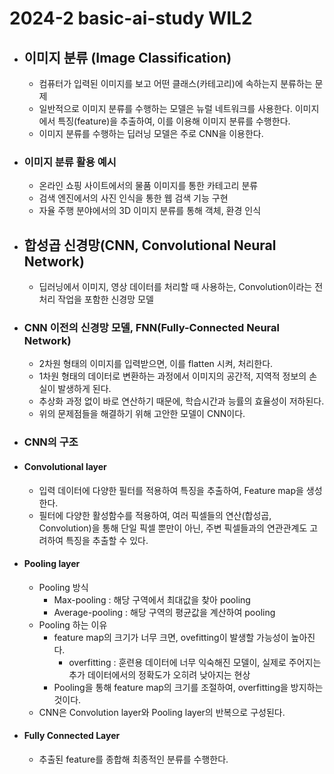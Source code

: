 2024-2 basic-ai-study WIL2
================================

* ## 이미지 분류 (Image Classification)
    * 컴퓨터가 입력된 이미지를 보고 어떤 클래스(카테고리)에 속하는지 분류하는 문제
    * 일반적으로 이미지 분류를 수행하는 모델은 뉴럴 네트워크를 사용한다. 이미지에서 특징(feature)을 추출하여, 이를 이용해 이미지 분류를 수행한다.
    * 이미지 분류를 수행하는 딥러닝 모델은 주로 CNN을 이용한다.
* ### 이미지 분류 활용 예시
    * 온라인 쇼핑 사이트에서의 물품 이미지를 통한 카테고리 분류
    * 검색 엔진에서의 사진 인식을 통한 웹 검색 기능 구현
    * 자율 주행 분야에서의 3D 이미지 분류를 통해 객체, 환경 인식

    

* ## 합성곱 신경망(CNN, Convolutional Neural Network)
    * 딥러닝에서 이미지, 영상 데이터를 처리할 때 사용하는, Convolution이라는 전처리 작업을 포함한 신경망 모델

* ### CNN 이전의 신경망 모델, FNN(Fully-Connected Neural Network)
    * 2차원 형태의 이미지를 입력받으면, 이를 flatten 시켜, 처리한다.
    * 1차원 형태의 데이터로 변환하는 과정에서 이미지의 공간적, 지역적 정보의 손실이 발생하게 된다.
    * 추상화 과정 없이 바로 연산하기 때문에, 학습시간과 능률의 효율성이 저하된다.
    * 위의 문제점들을 해결하기 위해 고안한 모델이 CNN이다.

* ### CNN의 구조
* #### Convolutional layer
    * 입력 데이터에 다양한 필터를 적용하여 특징을 추출하여, Feature map을 생성한다.
    * 필터에 다양한 활성함수를 적용하여, 여러 픽셀들의 연산(합성곱, Convolution)을 통해 단일 픽셀 뿐만이 아닌, 주변 픽셀들과의 연관관계도 고려하여 특징을 추출할 수 있다.

* #### Pooling layer
    * Pooling 방식
        * Max-pooling : 해당 구역에서 최대값을 찾아 pooling
        * Average-pooling : 해당 구역의 평균값을 계산하여 pooling
    * Pooling 하는 이유
        * feature map의 크기가 너무 크면, ovefitting이 발생할 가능성이 높아진다.
            * overfitting : 훈련용 데이터에 너무 익숙해진 모델이, 실제로 주어지는 추가 데이터에서의 정확도가 오히려 낮아지는 현상
        * Pooling을 통해 feature map의 크기를 조절하여, overfitting을 방지하는 것이다.
    * CNN은 Convolution layer와 Pooling layer의 반복으로 구성된다.
* #### Fully Connected Layer
    * 추출된 feature를 종합해 최종적인 분류를 수행한다.